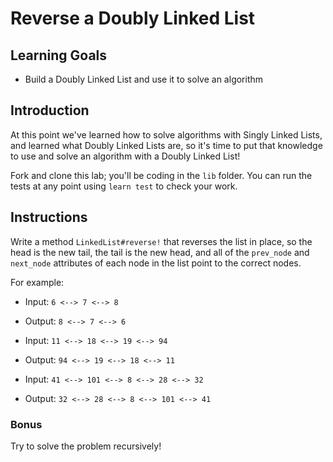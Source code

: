 # Reverse a Doubly Linked List

## Learning Goals

- Build a Doubly Linked List and use it to solve an algorithm

## Introduction

At this point we've learned how to solve algorithms with Singly Linked Lists,
and learned what Doubly Linked Lists are, so it's time to put that knowledge to
use and solve an algorithm with a Doubly Linked List!

Fork and clone this lab; you'll be coding in the `lib` folder. You can
run the tests at any point using `learn test` to check your work.

## Instructions

Write a method `LinkedList#reverse!` that reverses the list in place, so the
head is the new tail, the tail is the new head, and all of the `prev_node` and
`next_node` attributes of each node in the list point to the correct nodes.

For example:

- Input:  `6 <--> 7 <--> 8`
- Output: `8 <--> 7 <--> 6`

- Input:  `11 <--> 18 <--> 19 <--> 94`
- Output: `94 <--> 19 <--> 18 <--> 11`

- Input:  `41 <--> 101 <--> 8 <--> 28 <--> 32`
- Output: `32 <--> 28 <--> 8 <--> 101 <--> 41`

### Bonus

Try to solve the problem recursively!
